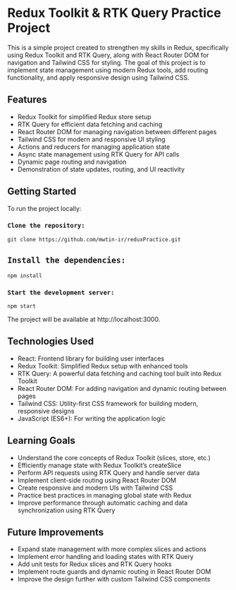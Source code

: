 #  Redux Toolkit & RTK Query Practice Project
This is a simple project created to strengthen my skills in Redux, specifically using Redux Toolkit and RTK Query, along with React Router DOM for navigation and Tailwind CSS for styling. The goal of this project is to implement state management using modern Redux tools, add routing functionality, and apply responsive design using Tailwind CSS.

## Features
- Redux Toolkit for simplified Redux store setup
- RTK Query for efficient data fetching and caching
- React Router DOM for managing navigation between different pages
- Tailwind CSS for modern and responsive UI styling
- Actions and reducers for managing application state
- Async state management using RTK Query for API calls
- Dynamic page routing and navigation
- Demonstration of state updates, routing, and UI reactivity

## Getting Started

 To run the project locally:

### `Clone the repository:`


```
git clone https://github.com/mwtin-ir/reduxPractice.git
```
## `Install the dependencies:`


```
npm install
```

### `Start the development server:`


```
npm start
```

The project will be available at http://localhost:3000.

## Technologies Used
- React: Frontend library for building user interfaces
- Redux Toolkit: Simplified Redux setup with enhanced tools
- RTK Query: A powerful data fetching and caching tool built into Redux Toolkit
- React Router DOM: For adding navigation and dynamic routing between pages
- Tailwind CSS: Utility-first CSS framework for building modern, responsive designs
- JavaScript (ES6+): For writing the application logic

  
## Learning Goals
- Understand the core concepts of Redux Toolkit (slices, store, etc.)
- Efficiently manage state with Redux Toolkit’s createSlice
- Perform API requests using RTK Query and handle server data
- Implement client-side routing using React Router DOM
- Create responsive and modern UIs with Tailwind CSS
- Practice best practices in managing global state with Redux
- Improve performance through automatic caching and data synchronization using RTK Query

  
## Future Improvements
- Expand state management with more complex slices and actions
- Implement error handling and loading states with RTK Query
- Add unit tests for Redux slices and RTK Query hooks
- Implement route guards and dynamic routing in React Router DOM
- Improve the design further with custom Tailwind CSS components
